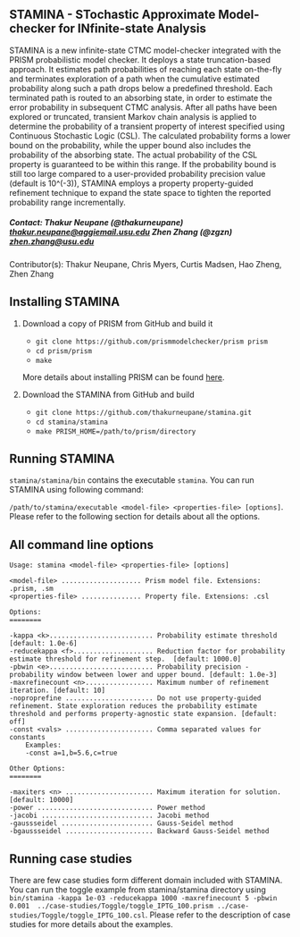 ## STAMINA - STochastic Approximate Model-checker for INfinite-state Analysis

STAMINA is a new infinite-state CTMC model-checker integrated with the PRISM probabilistic model checker. It deploys a state truncation-based approach. It estimates path probabilities of reaching each state on-the-fly and terminates exploration of a path when the cumulative estimated probability along such a path drops below a predefined threshold. Each terminated path is routed to an absorbing state, in order to estimate the error probability in subsequent CTMC analysis.  After all paths have been explored or truncated, transient Markov chain analysis is applied to determine the probability of a transient property of interest specified using Continuous Stochastic Logic (CSL).  The calculated probability forms a lower bound on the probability, while the upper bound also includes the probability of the absorbing state. The actual probability of the CSL property is guaranteed to be within this range. If the probability bound is still too large compared to a user-provided probability precision value (default is 10^(-3)), STAMINA employs a property property-guided refinement technique to expand the state space to tighten the reported probability range incrementally. 

##### Contact: Thakur Neupane (@thakurneupane) thakur.neupane@aggiemail.usu.edu Zhen Zhang (@zgzn) zhen.zhang@usu.edu
               

Contributor(s): Thakur Neupane, Chris Myers, Curtis Madsen, Hao Zheng, Zhen Zhang

## Installing STAMINA

1. Download a copy of PRISM from GitHub and build it
  	* ``git clone https://github.com/prismmodelchecker/prism prism``
  	* ``cd prism/prism``
  	* ``make``

  	More details about installing PRISM can be found [here](http://www.prismmodelchecker.org/).

2. Download the STAMINA from GitHub and build 
  	* ``git clone https://github.com/thakurneupane/stamina.git``
  	* ``cd stamina/stamina``
  	* ``make PRISM_HOME=/path/to/prism/directory``

## Running STAMINA

``stamina/stamina/bin`` contains the executable ``stamina``. You can run STAMINA using following command: 

``/path/to/stamina/executable <model-file> <properties-file> [options]``. Please refer to the following section for details about all the options. 


## All command line options

```
Usage: stamina <model-file> <properties-file> [options]

<model-file> .................... Prism model file. Extensions: .prism, .sm
<properties-file> ............... Property file. Extensions: .csl

Options:
========

-kappa <k>.......................... Probability estimate threshold [default: 1.0e-6]
-reducekappa <f>.................... Reduction factor for probability estimate threshold for refinement step.  [default: 1000.0]
-pbwin <e>.......................... Probability precision - probability window between lower and upper bound. [default: 1.0e-3]
-maxrefinecount <n>................. Maximum number of refinement iteration. [default: 10]
-noproprefine ...................... Do not use property-guided refinement. State exploration reduces the probability estimate threshold and performs property-agnostic state expansion. [default: off]
-const <vals> ...................... Comma separated values for constants
	Examples:
	-const a=1,b=5.6,c=true

Other Options:
========

-maxiters <n> ...................... Maximum iteration for solution. [default: 10000]
-power ............................. Power method
-jacobi ............................ Jacobi method
-gaussseidel ....................... Gauss-Seidel method
-bgaussseidel ...................... Backward Gauss-Seidel method
```

## Running case studies
There are few case studies form different domain included with STAMINA. You can run the toggle example from stamina/stamina directory using ``bin/stamina -kappa 1e-03 -reducekappa 1000 -maxrefinecount 5 -pbwin 0.001  ../case-studies/Toggle/toggle_IPTG_100.prism ../case-studies/Toggle/toggle_IPTG_100.csl``. Please refer to the description of case studies for more details about the examples.
